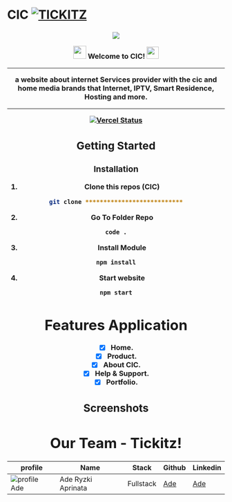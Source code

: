 # CIC  [![TICKITZ](https://awesome.re/badge-flat2.svg)](https://)
<h3 align="center">

![](https://capsule-render.vercel.app/api?type=waving&color=gradient&height=100&section=header)

<img src="https://camo.githubusercontent.com/5bbf8ca61ef5f92684489ace45ad6f45984fff87a621040c62b1fe31e3005ff9/687474703a2f2f692e696d6775722e636f6d2f436a34724d72532e676966" width="30">
  Welcome to CIC!
  <img src="https://media.giphy.com/media/hvRJCLFzcasrR4ia7z/giphy.gif" width="28">
  
---
<div align="center">
a website about internet Services provider with the cic and home media brands that Internet, IPTV, Smart Residence, Hosting and more.
  
---
[![Vercel Status](https://img.shields.io/badge/Vercel-000000?style=for-the-badge&logo=vercel&logoColor=white)](https://tizkitpremium.vercel.app/)
## Getting Started
  
### Installation
  
1. Clone this repos (CIC)
```sh
git clone ***************************
```
2. Go To Folder Repo
```sh
code .
```
3. Install Module
```sh
npm install
```
  
4. Start website
```sh
npm start
```

# Features Application
- [x] Home.
- [x] Product.
- [x] About CIC.
- [x] Help & Support.
- [x] Portfolio.
## Screenshots  

  
# Our Team - Tickitz!
 | profile | Name | Stack | Github | Linkedin |
 | ------- | ---- | ------ | ------ | -------- |
 | ![profile Ade][img-Ade] | Ade Ryzki Aprinata | Fullstack | [Ade](https://github.com/ade-ryzki)|[Ade](https://www.linkedin.com/in/aderyzki/)
  
[img-Ade]: https://avatars.githubusercontent.com/u/95088271?s=400&u=b013ad92f6887845be279a720f0f1b4eefde31f9&v=4
